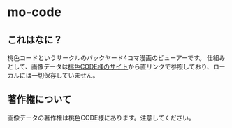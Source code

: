 # mo-code

## これはなに？

桃色コードというサークルのバックヤード4コマ漫画のビューアーです。
仕組みとして、画像データは[桃色CODE様のサイト](http://momoirocode.web.fc2.com/)から直リンクで参照しており、ローカルには一切保存していません。


## 著作権について

画像データの著作権は桃色CODE様にあります。注意してください。

